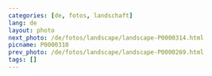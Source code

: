 ```yaml
---
categories: [de, fotos, landschaft]
lang: de
layout: photo
next_photo: /de/fotos/landscape/landscape-P0000314.html
picname: P0000310
prev_photo: /de/fotos/landscape/landscape-P0000269.html
tags: []
---
```

